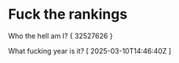 # Fuck the rankings

Who the hell am I?
{ 32527626 }

What fucking year is it?
[ 2025-03-10T14:46:40Z ]
